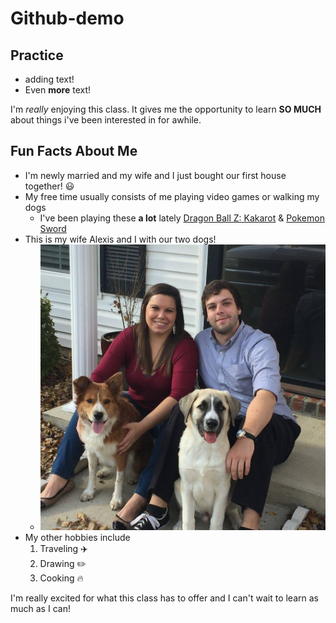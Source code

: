 # Github-demo

## Practice

- adding text!
- Even **more** text!

I'm *really* enjoying this class. It gives me the opportunity to learn **SO MUCH** about things i've been interested in for awhile.     

## Fun Facts About Me

- I'm newly married and my wife and I just bought our first house together! :smiley: 
- My free time usually consists of me playing video games or walking my dogs
    - I've been playing these **a lot** lately [Dragon Ball Z: Kakarot](https://youtu.be/Bf85wwJuFBE) & [Pokemon Sword](https://youtu.be/rWwEeHB8K2Q)
- This is my wife Alexis and I with our two dogs!
    - ![Family Photo](TylerFam.jpg)
- My other hobbies include
    1. Traveling :airplane:
    1. Drawing :pencil2:
    1. Cooking :fire:

I'm really excited for what this class has to offer and I can't wait to learn as much as I can!
